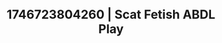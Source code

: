 ---
categories:
- Erotic archetypes
- AI-generated
- Romantic kink
- Whipped cream play
- Deep gaze
- Romantasy erotica
- ASMR
- Cosplay
image: /assets/images/1746723804260.jpg
layout: post
seo:
  description: Featured content with premium Scat Fetish, ABDL Play. HD images available.
  keywords: Scat Fetish, ABDL Play
  og_image: /assets/images/1746723804260.jpg
  schema_type: VisualArtwork
tags:
- ABDL Play
- Scat Fetish
- '#1746723804260'
title: 1746723804260 | Scat Fetish ABDL Play
---